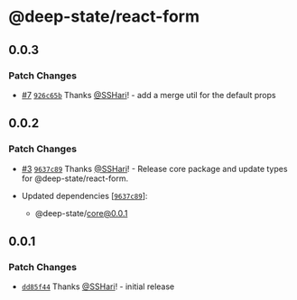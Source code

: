 # @deep-state/react-form

## 0.0.3

### Patch Changes

- [#7](https://github.com/SSHari/deep-state/pull/7) [`926c65b`](https://github.com/SSHari/deep-state/commit/926c65bcc97951089f57ed32ff41f53affdeece6) Thanks [@SSHari](https://github.com/SSHari)! - add a merge util for the default props

## 0.0.2

### Patch Changes

- [#3](https://github.com/SSHari/deep-state/pull/3) [`9637c89`](https://github.com/SSHari/deep-state/commit/9637c8964a7253ec74fc1f49a734ef9e18f62010) Thanks [@SSHari](https://github.com/SSHari)! - Release core package and update types for @deep-state/react-form.

- Updated dependencies [[`9637c89`](https://github.com/SSHari/deep-state/commit/9637c8964a7253ec74fc1f49a734ef9e18f62010)]:
  - @deep-state/core@0.0.1

## 0.0.1

### Patch Changes

- [`dd85f44`](https://github.com/SSHari/deep-state/commit/dd85f44401cba96dcf9ff24bbf8098729c7f9d6e) Thanks [@SSHari](https://github.com/SSHari)! - initial release
